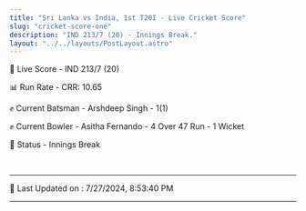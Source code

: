 ```yaml
---
title: "Sri Lanka vs India, 1st T20I - Live Cricket Score"
slug: "cricket-score-one"
description: "IND 213/7 (20) - Innings Break."
layout: "../../layouts/PostLayout.astro"
---
```


🔴 Live Score - IND 213/7 (20)  

📊 Run Rate - CRR: 10.65  

✊ Current Batsman - Arshdeep Singh - 1(1)  

✊ Current Bowler - Asitha Fernando - 4 Over 47 Run - 1 Wicket  

📑 Status - Innings Break

<br />

***

📝 Last Updated on : 7/27/2024, 8:53:40 PM

***


